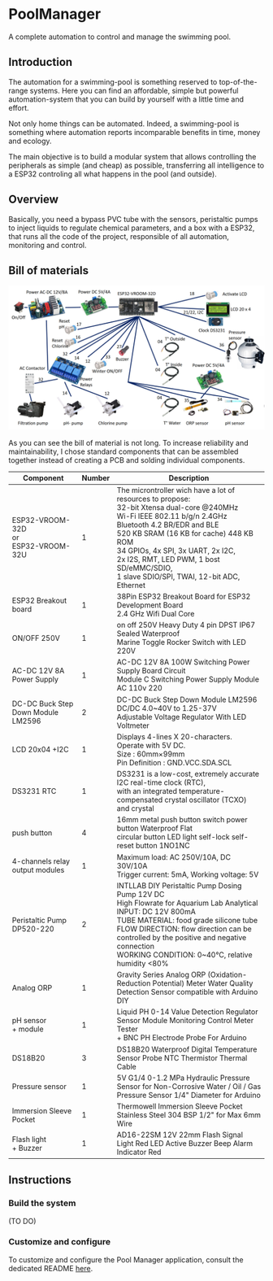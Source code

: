 # PoolManager
A complete automation to control and manage the swimming pool.

## Introduction
The automation for a swimming-pool is something reserved to top-of-the-range systems. Here you can find an affordable, simple but powerful automation-system that you can build by yourself with a little time and effort.

Not only home things can be automated. Indeed, a swimming-pool is something where automation reports incomparable benefits in time, money and ecology.

The main objective is to build a modular system that allows controlling the peripherals as simple (and cheap) as possible, transferring all intelligence to a ESP32 controling all what happens in the pool (and outside).

## Overview
Basically, you need a bypass PVC tube with the sensors, peristaltic pumps to inject liquids to regulate chemical parameters, and a box with a ESP32, that runs all the code of the project, responsible of all automation, monitoring and control.

## Bill of materials
![Pool Mananager List of Components](image/PoolManagerBOM.jpg)

As you can see the bill of material is not long. 
To increase reliability and maintainability, I chose standard components that can be assembled together instead of creating a PCB and solding individual components.

| Component      | Number | Description                                                |
|----------------|--------|------------------------------------------------------------|
| ESP32-VROOM-32D<br>or<br>ESP32-VROOM-32U |    1   | The microntroller wich have a lot of resources to propose:<br>32-bit Xtensa dual-core @240MHz<br>Wi-Fi IEEE 802.11 b/g/n 2.4GHz<br>Bluetooth 4.2 BR/EDR and BLE<br>520 KB SRAM (16 KB for cache) 448 KB ROM<br>34 GPIOs, 4x SPI, 3x UART, 2x I2C,<br>2x I2S, RMT, LED PWM, 1 bost SD/eMMC/SDIO,<br>1 slave SDIO/SPI, TWAI, 12-bit ADC, Ethernet|
| ESP32 Breakout<br>board|    1   | 38Pin ESP32 Breakout Board for ESP32 Development Board<br>2.4 GHz Wifi Dual Core|
| ON/OFF 250V    |    1   | on off 250V Heavy Duty 4 pin DPST IP67 Sealed Waterproof<br>Marine Toggle Rocker Switch with LED 220V|
| AC-DC 12V 8A<br>Power Supply|    1   | AC-DC 12V 8A 100W Switching Power Supply Board Circuit<br>Module C Switching Power Supply Module AC 110v 220|
| DC-DC Buck Step Down Module LM2596|    2   |DC-DC Buck Step Down Module LM2596 DC/DC 4.0~40V to 1.25-37V<br>Adjustable Voltage Regulator With LED Voltmeter|
| LCD 20x04 +I2C |    1   | Displays 4-lines X 20-characters. Operate with 5V DC.<br>Size : 60mm×99mm<br>Pin Definition : GND.VCC.SDA.SCL|
| DS3231 RTC     |    1   | DS3231 is a low-cost, extremely accurate I2C real-time clock (RTC),<br>with an integrated temperature-compensated crystal oscillator (TCXO) and crystal|
| push button    |    4   | 16mm metal push button switch power button Waterproof Flat<br>circular button LED light self-lock self-reset button 1NO1NC|
|4-channels relay output modules|    1   | Maximum load: AC 250V/10A, DC 30V/10A<br>Trigger current: 5mA, Working voltage: 5V|
|Peristaltic Pump DP520-220|    2   | INTLLAB DIY Peristaltic Pump Dosing Pump 12V DC<br>High Flowrate for Aquarium Lab Analytical<br>INPUT: DC 12V 800mA<br>TUBE MATERIAL: food grade silicone tube<br>FLOW DIRECTION: flow direction can be controlled by the positive and negative connection<br>WORKING CONDITION: 0~40℃, relative humidity <80%|
| Analog ORP     |    1   | Gravity Series Analog ORP (Oxidation-Reduction Potential) Meter Water Quality Detection Sensor compatible with Arduino DIY|
| pH sensor<br>+ module|    1   | Liquid PH 0-14 Value Detection Regulator Sensor Module Monitoring Control Meter Tester<br> + BNC PH Electrode Probe For Arduino|
| DS18B20        |    3   | DS18B20 Waterproof Digital Temperature Sensor Probe NTC Thermistor Thermal Cable|
| Pressure sensor|    1   | 5V G1/4 0-1.2 MPa Hydraulic Pressure Sensor for Non-Corrosive Water / Oil / Gas Pressure Sensor 1/4" Diameter for Arduino|
|Immersion Sleeve Pocket|    1   | Thermowell Immersion Sleeve Pocket Stainless Steel 304 BSP 1/2" for Max 6mm Wire|
| Flash light<br>+ Buzzer|    1   | AD16-22SM 12V 22mm Flash Signal Light Red LED Active Buzzer Beep Alarm Indicator Red|

## Instructions

### Build the system

(TO DO)

### Customize and configure
To customize and configure the Pool Manager application, consult the dedicated README [here](include/README.md).
